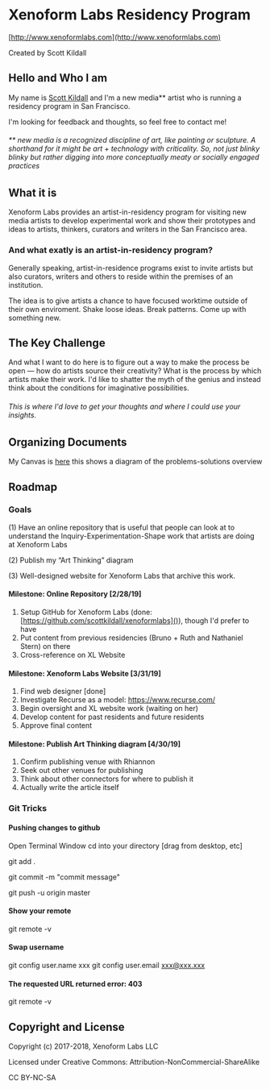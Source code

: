 Xenoform Labs Residency Program
==================================

[http://www.xenoformlabs.com](http://www.xenoformlabs.com)

Created by Scott Kildall




## Hello and Who I am
My name is [Scott Kildall](www.kildall.com) and I'm a new media** artist who is running a residency program in San Francisco. 

I'm looking for feedback and thoughts, so feel free to contact me!


###### ** new media is a recognized discipline of art, like painting or sculpture. A shorthand for it might be art + technology with criticality. So, not just blinky blinky but rather digging into more conceptually meaty or socially engaged practices


## What it is
Xenoform Labs provides an artist-in-residency program for visiting new media artists to develop experimental work and show their prototypes and ideas to artists, thinkers, curators and writers in the San Francisco area.

### And what exatly is an artist-in-residency program?
Generally speaking, artist-in-residence programs exist to invite artists but also curators, writers and others to reside within the premises of an institution.

The idea is to give artists a chance to have focused worktime outside of their own enviroment. Shake loose ideas. Break patterns. Come up with something new.

## The Key Challenge


And what I want to do here is to figure out a way to make the process be open — how do artists source their creativity? What is the process by which artists make their work. I'd like to shatter the myth of the genius and instead think about the conditions for imaginative possibilities.

###### This is where I'd love to get your thoughts and where I could use your insights.


## Organizing Documents

My Canvas is [here](https://docs.google.com/presentation/d/1o4Dpru5YvAOTcNw9xoq_SIpuqpCGFFmNOSIe8AdiMp8) this shows a diagram of the problems-solutions overview


## Roadmap
### Goals
(1) Have an online repository that is useful that people can look at to understand the Inquiry-Experimentation-Shape work that artists are doing at Xenoform Labs

(2) Publish my “Art Thinking” diagram

(3) Well-designed website for Xenoform Labs that archive this work.


#### Milestone: Online Repository  [2/28/19]	

1. 	Setup GitHub for Xenoform Labs (done: [https://github.com/scottkildall/xenoformlabs]()), though I'd prefer to have
1. Put content from previous residencies (Bruno + Ruth and Nathaniel Stern) on there
1. 	Cross-reference on XL Website

#### Milestone: Xenoform Labs Website [3/31/19]
1. Find web designer [done]
1. Investigate Recurse as a model: https://www.recurse.com/
1. 	Begin oversight and XL website work (waiting on her)
1. Develop content for past residents and future residents
1. Approve final content

#### Milestone: Publish Art Thinking diagram  [4/30/19]
1. 	Confirm publishing venue with Rhiannon
1. 	Seek out other venues for publishing
1. 	Think about other connectors for where to publish it
2. Actually write the article itself


### Git Tricks



#### Pushing changes to github

Open Terminal Window
cd into your directory [drag from desktop, etc]

git add . 

git commit -m "commit message"

git push -u origin master

#### Show your remote
git remote -v

#### Swap username
git config user.name xxx
git config user.email xxx@xxx.xxx

#### The requested URL returned error: 403

git remote -v



## Copyright and License

Copyright (c) 2017-2018, Xenoform Labs LLC

Licensed under Creative Commons: Attribution-NonCommercial-ShareAlike

CC BY-NC-SA

